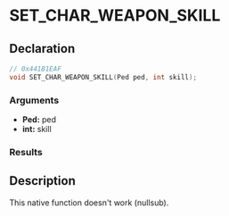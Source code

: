 # SET_CHAR_WEAPON_SKILL

## Declaration
```cpp
// 0x441B1EAF
void SET_CHAR_WEAPON_SKILL(Ped ped, int skill);
```

### Arguments
- **Ped:** ped
- **int:** skill

### Results

## Description
This native function doesn't work (nullsub).